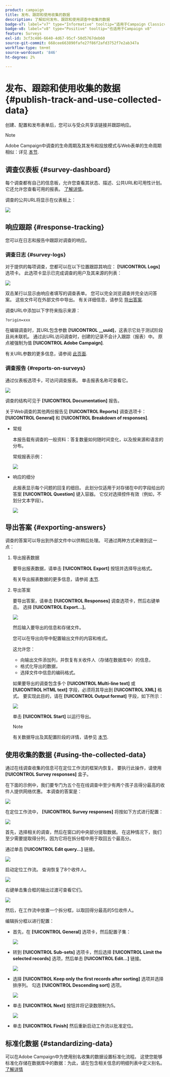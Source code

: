 ```yaml
---
product: campaign
title: 发布、跟踪和使用收集的数据
description: 了解如何发布、跟踪和使用调查中收集的数据
badge-v7: label="v7" type="Informative" tooltip="适用于Campaign Classicv7"
badge-v8: label="v8" type="Positive" tooltip="也适用于Campaign v8"
feature: Surveys
exl-id: 3cf3c486-6640-4d67-95cf-50d5767deb60
source-git-commit: 668cee663890fafe27f86f2afd3752f7e2ab347a
workflow-type: tm+mt
source-wordcount: '846'
ht-degree: 2%

---
```


# 发布、跟踪和使用收集的数据{#publish-track-and-use-collected-data}



创建、配置和发布表单后，您可以与受众共享该链接并跟踪响应。

>[!NOTE]
>
>Adobe Campaign中调查的生命周期及其发布和投放模式与Web表单的生命周期相似：详见 [本节](../../web/using/about-web-forms.md).

## 调查仪表板 {#survey-dashboard}

每个调查都有自己的信息板，允许您查看其状态、描述、公共URL和可用性计划。 它还允许您查看可用的报表。 [了解详情](#reports-on-surveys)。

调查的公共URL将显示在仪表板上：

![](assets/survey_public_url.png)

## 响应跟踪 {#response-tracking}

您可以在日志和报告中跟踪对调查的响应。

### 调查日志 {#survey-logs}

对于提供的每项调查，您都可以在以下位置跟踪其响应： **[!UICONTROL Logs]** 选项卡。 此选项卡显示已完成调查的用户及其来源的列表：

![](assets/s_ncs_admin_survey_logs.png)

双击某行以显示由响应者填写的调查表单。 您可以完全浏览调查并完全访问答案。 这些文件可在外部文件中导出。 有关详细信息，请参见 [导出答案](#exporting-answers).

调查URL中添加以下字符来指示来源：

```
?origin=xxx
```

在编辑调查时，其URL包含参数 **[!UICONTROL __uuid]**，这表示它处于测试阶段且尚未联机。 通过此URL访问调查时，创建的记录不会计入跟踪（报表）中。 原点被强制为值 **[!UICONTROL Adobe Campaign]**.

有关URL参数的更多信息，请参阅 [此页面](../../web/using/defining-web-forms-properties.md#form-url-parameters).

### 调查报告 {#reports-on-surveys}

通过仪表板选项卡，可访问调查报表。 单击报表名称可查看它。

![](assets/s_ncs_admin_survey_report_doc.png)

调查的结构可见于 **[!UICONTROL Documentation]** 报告。

关于Web调查的其他两份报告见 **[!UICONTROL Reports]** 调查选项卡： **[!UICONTROL General]** 和 **[!UICONTROL Breakdown of responses]**.

* 常规

  本报告载有调查的一般资料：答复数量如何随时间变化，以及按来源和语言的分布。

  常规报表示例：

  ![](assets/s_ncs_admin_survey_report_0.png)

* 响应的细分

  此报表显示每个问题的回复的细目。 此划分仅适用于对存储在中的字段给出的答案 **[!UICONTROL Question]** 键入容器。 它仅对选择控件有效（例如，不划分文本字段）。

  ![](assets/s_ncs_admin_survey_report_2.png)

## 导出答案 {#exporting-answers}

调查的答案可以导出到外部文件中以供稍后处理。 可通过两种方式来做到这一点：

1. 导出报表数据

   要导出报表数据，请单击 **[!UICONTROL Export]** 按钮并选择导出格式。

   有关导出报表数据的更多信息，请参阅 [本节](../../reporting/using/about-reports-creation-in-campaign.md).

1. 导出答案

   要导出答案，请单击 **[!UICONTROL Responses]** 调查选项卡，然后右键单击。 选择 **[!UICONTROL Export...]**。

   ![](assets/s_ncs_admin_survey_logs_export_menu.png)

   然后输入要导出的信息和存储文件。

   您可以在导出向导中配置输出文件的内容和格式。

   这允许您：

   * 向输出文件添加列，并恢复有关收件人（存储在数据库中）的信息，
   * 格式化导出的数据，
   * 选择文件中信息的编码格式。

   如果要导出的调查包含多个 **[!UICONTROL Multi-line text]** 或 **[!UICONTROL HTML text]** 字段，必须将其导出到 **[!UICONTROL XML]** 格式。 要实现此目的，请在 **[!UICONTROL Output format]** 字段，如下所示：

   ![](assets/s_ncs_admin_survey_logs_export_xml.png)

   单击 **[!UICONTROL Start]** 以运行导出。

   >[!NOTE]
   >
   >有关数据导出及其配置阶段的详情，请参见 [本节](../../platform/using/about-generic-imports-exports.md).

## 使用收集的数据 {#using-the-collected-data}

通过在线调查收集的信息可在定位工作流的框架内恢复。 要执行此操作，请使用 **[!UICONTROL Survey responses]** 盒子。

在下面的示例中，我们要专门为五个在在线调查中至少有两个孩子且得分最高的收件人提供网络优惠。 本调查的答案是：

![](assets/s_ncs_admin_survey_responses_wf_box_4.png)

在定位工作流中， **[!UICONTROL Survey responses]** 将按如下方式进行配置：

![](assets/s_ncs_admin_survey_responses_wf_box_1.png)

首先，选择相关的调查，然后在窗口的中央部分提取数据。 在这种情况下，我们至少需要提取得分列，因为它将在拆分框中用于取回五个最高分。

通过单击 **[!UICONTROL Edit query...]** 链接。

![](assets/s_ncs_admin_survey_responses_wf_box_2.png)

启动定位工作流。 查询恢复了8个收件人。

![](assets/s_ncs_admin_survey_responses_wf_box_5.png)

右键单击集合框的输出过渡可查看它们。

![](assets/s_ncs_admin_survey_responses_wf_box_6.png)

然后，在工作流中放置一个拆分框，以取回得分最高的5位收件人。

编辑拆分框以进行配置：

* 首先，在 **[!UICONTROL General]** 选项卡，然后配置子集：

  ![](assets/s_ncs_admin_survey_responses_wf_box_6b.png)

* 转到 **[!UICONTROL Sub-sets]** 选项卡，然后选择 **[!UICONTROL Limit the selected records]** 选项，然后单击 **[!UICONTROL Edit...]** 链接。

  ![](assets/s_ncs_admin_survey_responses_wf_box_7.png)

* 选择 **[!UICONTROL Keep only the first records after sorting]** 选项并选择排序列。 勾选 **[!UICONTROL Descending sort]** 选项。

  ![](assets/s_ncs_admin_survey_responses_wf_box_8.png)

* 单击 **[!UICONTROL Next]** 按钮并将记录数限制为5。

  ![](assets/s_ncs_admin_survey_responses_wf_box_9.png)

* 单击 **[!UICONTROL Finish]** 然后重新启动工作流以批准定位。

## 标准化数据 {#standardizing-data}

可以在Adobe Campaign中为使用别名收集的数据设置标准化流程。 这使您能够标准化存储在数据库中的数据：为此，请在包含相关信息的明细列表中定义别名。 [了解详情](../../platform/using/managing-enumerations.md#about-enumerations)
